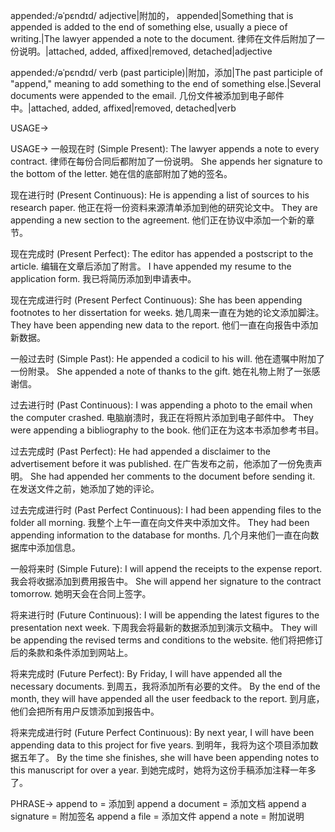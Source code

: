 appended:/əˈpɛndɪd/
adjective|附加的， appended|Something that is appended is added to the end of something else, usually a piece of writing.|The lawyer appended a note to the document. 律师在文件后附加了一份说明。|attached, added, affixed|removed, detached|adjective

appended:/əˈpɛndɪd/
verb (past participle)|附加，添加|The past participle of "append," meaning to add something to the end of something else.|Several documents were appended to the email. 几份文件被添加到电子邮件中。|attached, added, affixed|removed, detached|verb

USAGE->

USAGE->
一般现在时 (Simple Present):
The lawyer appends a note to every contract.  律师在每份合同后都附加了一份说明。
She appends her signature to the bottom of the letter. 她在信的底部附加了她的签名。

现在进行时 (Present Continuous):
He is appending a list of sources to his research paper. 他正在将一份资料来源清单添加到他的研究论文中。
They are appending a new section to the agreement. 他们正在协议中添加一个新的章节。

现在完成时 (Present Perfect):
The editor has appended a postscript to the article. 编辑在文章后添加了附言。
I have appended my resume to the application form. 我已将简历添加到申请表中。

现在完成进行时 (Present Perfect Continuous):
She has been appending footnotes to her dissertation for weeks. 她几周来一直在为她的论文添加脚注。
They have been appending new data to the report. 他们一直在向报告中添加新数据。

一般过去时 (Simple Past):
He appended a codicil to his will. 他在遗嘱中附加了一份附录。
She appended a note of thanks to the gift. 她在礼物上附了一张感谢信。

过去进行时 (Past Continuous):
I was appending a photo to the email when the computer crashed. 电脑崩溃时，我正在将照片添加到电子邮件中。
They were appending a bibliography to the book. 他们正在为这本书添加参考书目。

过去完成时 (Past Perfect):
He had appended a disclaimer to the advertisement before it was published.  在广告发布之前，他添加了一份免责声明。
She had appended her comments to the document before sending it. 在发送文件之前，她添加了她的评论。

过去完成进行时 (Past Perfect Continuous):
I had been appending files to the folder all morning. 我整个上午一直在向文件夹中添加文件。
They had been appending information to the database for months. 几个月来他们一直在向数据库中添加信息。

一般将来时 (Simple Future):
I will append the receipts to the expense report. 我会将收据添加到费用报告中。
She will append her signature to the contract tomorrow. 她明天会在合同上签字。

将来进行时 (Future Continuous):
I will be appending the latest figures to the presentation next week. 下周我会将最新的数据添加到演示文稿中。
They will be appending the revised terms and conditions to the website. 他们将把修订后的条款和条件添加到网站上。

将来完成时 (Future Perfect):
By Friday, I will have appended all the necessary documents. 到周五，我将添加所有必要的文件。
By the end of the month, they will have appended all the user feedback to the report. 到月底，他们会把所有用户反馈添加到报告中。

将来完成进行时 (Future Perfect Continuous):
By next year, I will have been appending data to this project for five years. 到明年，我将为这个项目添加数据五年了。
By the time she finishes, she will have been appending notes to this manuscript for over a year. 到她完成时，她将为这份手稿添加注释一年多了。


PHRASE->
append to = 添加到
append a document = 添加文档
append a signature = 附加签名
append a file = 添加文件
append a note = 附加说明
